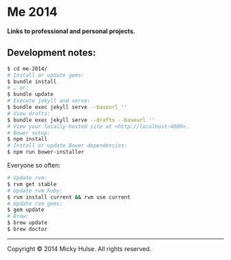 # Me 2014

**Links to professional and personal projects.**

## Development notes:

```bash
$ cd me-2014/
# Install or update gems:
$ bundle install
# … or:
$ bundle update
# Execute jekyll and serve:
$ bundle exec jekyll serve --baseurl ''
# View drafts:
$ bundle exec jekyll serve --drafts --baseurl ''
# View your locally-hosted site at <http://localhost:4000>.
# Bower setup:
$ npm install
# Install or update Bower dependencies:
$ npm run bower-installer
```

Everyone so often:

```bash
# Update rvm:
$ rvm get stable
# Update rvm Ruby:
$ rvm install current && rvm use current
# Update rvm gems:
$ gem update
# Brew:
$ brew update
$ brew doctor
```

---

Copyright © 2014 Micky Hulse. All rights reserved.
